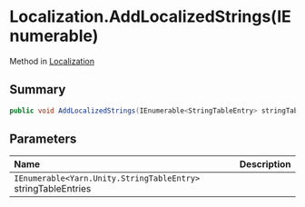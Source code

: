 # Localization.AddLocalizedStrings(IEnumerable<StringTableEntry>)

Method in [Localization](/api/csharp/yarn.unity.localization.md)

## Summary



```csharp
public void AddLocalizedStrings(IEnumerable<StringTableEntry> stringTableEntries)
```

## Parameters

|Name|Description|
|:---|:---|
|`IEnumerable<Yarn.Unity.StringTableEntry>` stringTableEntries||

